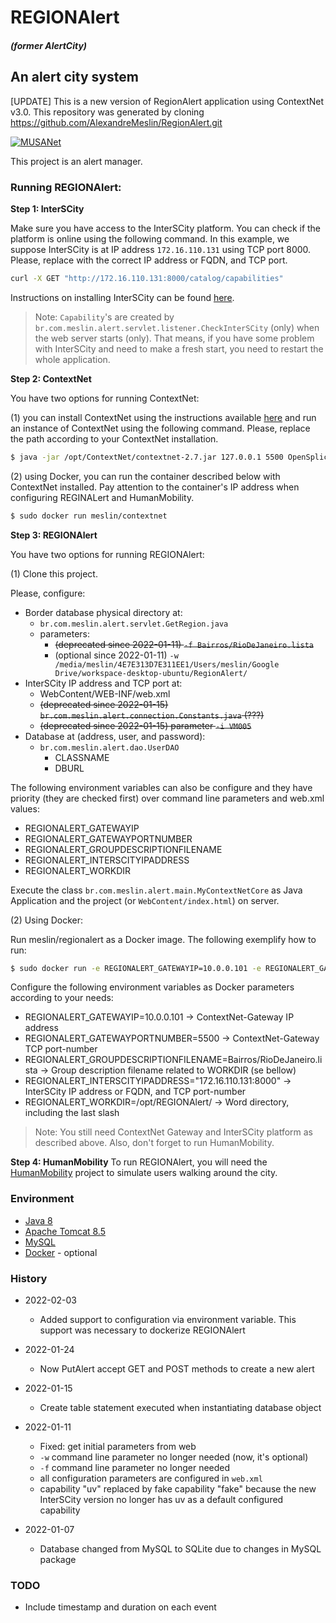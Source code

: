 # REGIONAlert
##### (former AlertCity)
## An alert city system

[UPDATE]
This is a new version of RegionAlert application using ContextNet v3.0. This repository was generated by cloning https://github.com/AlexandreMeslin/RegionAlert.git


[![MUSANet](https://raw.githubusercontent.com/meslin8752/InterSCity-onibus/master/PoweredByMUSANet.png)](https://musanet.meslin.com.br/)

This project is an alert manager.


### Running REGIONAlert:

**Step 1: InterSCity**

Make sure you have access to the InterSCity platform. You can check if the platform is online using the following command. In this example, we suppose InterSCity is at IP address `172.16.110.131` using TCP port 8000. Please, replace with the correct IP address or FQDN, and TCP port.
```sh
curl -X GET "http://172.16.110.131:8000/catalog/capabilities"
```

Instructions on installing InterSCity can be found [here](https://gitlab.com/interscity/interscity-platform/interscity-platform/-/tree/master/deploy).

> Note: `Capability`'s are created by `br.com.meslin.alert.servlet.listener.CheckInterSCity` (only) when the web server starts (only). That means, if you have some problem with InterSCity and need to make a fresh start, you need to restart the whole application.

**Step 2: ContextNet**

You have two options for running ContextNet:

(1) you can install ContextNet using the instructions available [here](http://wiki.lac.inf.puc-rio.br/doku.php) and run an instance of ContextNet using the following command. Please, replace the path according to your ContextNet installation.
```sh
$ java -jar /opt/ContextNet/contextnet-2.7.jar 127.0.0.1 5500 OpenSplice
```

(2) using Docker, you can run the container described below with ContextNet installed. Pay attention to the container's IP address when configuring REGINALert and HumanMobility.
```sh
$ sudo docker run meslin/contextnet
```

**Step 3: REGIONAlert**

You have two options for running REGIONAlert:

(1) Clone this project.

Please, configure:

* Border database physical directory at:
  * `br.com.meslin.alert.servlet.GetRegion.java`
  * parameters:
    * ~~(deprecated since 2022-01-11) `-f Bairros/RioDeJaneiro.lista`~~
    * (optional since 2022-01-11) `-w /media/meslin/4E7E313D7E311EE1/Users/meslin/Google Drive/workspace-desktop-ubuntu/RegionAlert/`
* InterSCity IP address and TCP port at:
  * WebContent/WEB-INF/web.xml
  * ~~(deprecated since 2022-01-15) `br.com.meslin.alert.connection.Constants.java` (???)~~
  * ~~(deprecated since 2022-01-15) parameter `-i VM005`~~
* Database at (address, user, and password):
  * `br.com.meslin.alert.dao.UserDAO`
    * CLASSNAME
    * DBURL
    
The following environment variables can also be configure and they have priority (they are checked first) over command line parameters and web.xml values:

* REGIONALERT_GATEWAYIP
* REGIONALERT_GATEWAYPORTNUMBER
* REGIONALERT_GROUPDESCRIPTIONFILENAME
* REGIONALERT_INTERSCITYIPADDRESS
* REGIONALERT_WORKDIR

Execute the class `br.com.meslin.alert.main.MyContextNetCore` as Java Application and the project (or `WebContent/index.html`) on server.

(2) Using Docker:

Run meslin/regionalert as a Docker image. The following exemplify how to run:
```sh
$ sudo docker run -e REGIONALERT_GATEWAYIP=10.0.0.101 -e REGIONALERT_GATEWAYPORTNUMBER=5500 -e REGIONALERT_GROUPDESCRIPTIONFILENAME=Bairros/RioDeJaneiro.lista -e REGIONALERT_INTERSCITYIPADDRESS="172.16.110.131:8000" -e REGIONALERT_WORKDIR=/opt/REGIONAlert/ -it regionalert
```
Configure the following environment variables as Docker parameters according to your needs:
* REGIONALERT_GATEWAYIP=10.0.0.101 &rarr; ContextNet-Gateway IP address
* REGIONALERT_GATEWAYPORTNUMBER=5500 &rarr; ContextNet-Gateway TCP port-number
* REGIONALERT_GROUPDESCRIPTIONFILENAME=Bairros/RioDeJaneiro.lista &rarr; Group description filename related to WORKDIR (se bellow) 
* REGIONALERT_INTERSCITYIPADDRESS="172.16.110.131:8000" &rarr;  InterSCity IP address or FQDN, and TCP port-number
* REGIONALERT_WORKDIR=/opt/REGIONAlert/ &rarr; Word directory, including the last slash

> Note: You still need ContextNet Gateway and InterSCity platform as described above. Also, don't forget to run HumanMobility. 

**Step 4: HumanMobility**
To run REGIONAlert, you will need the [HumanMobility](https://github.com/meslin8752/HumanMobility.git) project to simulate users walking around the city.


### Environment
* [Java 8](https://www.java.com/en/download/)
* [Apache Tomcat 8.5](https://tomcat.apache.org/download-80.cgi)
* [MySQL](https://dev.mysql.com/downloads/)
* [Docker](https://www.docker.com/) - optional


### History
* 2022-02-03
  * Added support to configuration via environment variable. This support was necessary to dockerize REGIONAlert
  
* 2022-01-24
  * Now PutAlert accept GET and POST methods to create a new alert

* 2022-01-15
  * Create table statement executed when instantiating database object

* 2022-01-11
  * Fixed: get initial parameters from web
  * `-w` command line parameter no longer needed (now, it's optional)
  * `-f` command line parameter no longer needed
  * all configuration parameters are configured in `web.xml`
  * capability "uv" replaced by fake capability "fake" because the new InterSCity version no longer has uv as a default configured capability

* 2022-01-07
  * Database changed from MySQL to SQLite due to changes in MySQL package
  
  
### TODO
* Include timestamp and duration on each event
    
